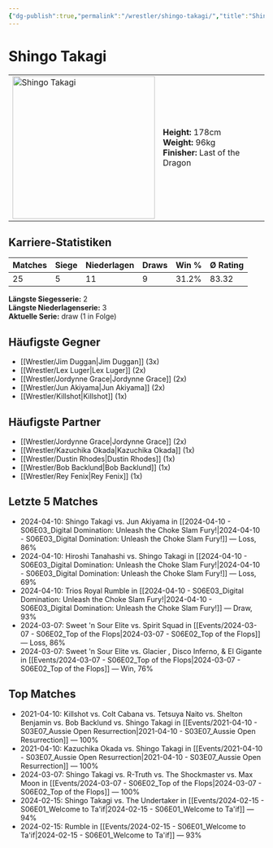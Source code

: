 ```yaml
---
{"dg-publish":true,"permalink":"/wrestler/shingo-takagi/","title":"Shingo Takagi","tags":["wrestler"],"noteIcon":""}
---
```



# Shingo Takagi

<table>
        <tr>
        <td><img src="https://github.com/CptSpaulding1980/choke-slam-wrestling/releases/download/images/Shingo_Takagi.png" width="280" alt="Shingo Takagi"></td>
        <td>
        <b>Height:</b> 178cm<br>
        <b>Weight:</b> 96kg<br>
        <b>Finisher:</b> Last of the Dragon<br>
        </td>
        </tr>
        </table>
        

## Karriere-Statistiken

| Matches | Siege | Niederlagen | Draws | Win % | Ø Rating |
|---------|-------|-------------|-------|-------|-----------|
| 25 | 5 | 11 | 9 | 31.2% | 83.32 |

**Längste Siegesserie:** 2<br>**Längste Niederlagenserie:** 3<br>**Aktuelle Serie:** draw (1 in Folge)


## Häufigste Gegner
- [[Wrestler/Jim Duggan\|Jim Duggan]] (3x)
- [[Wrestler/Lex Luger\|Lex Luger]] (2x)
- [[Wrestler/Jordynne Grace\|Jordynne Grace]] (2x)
- [[Wrestler/Jun Akiyama\|Jun Akiyama]] (2x)
- [[Wrestler/Killshot\|Killshot]] (1x)

## Häufigste Partner
- [[Wrestler/Jordynne Grace\|Jordynne Grace]] (2x)
- [[Wrestler/Kazuchika Okada\|Kazuchika Okada]] (1x)
- [[Wrestler/Dustin Rhodes\|Dustin Rhodes]] (1x)
- [[Wrestler/Bob Backlund\|Bob Backlund]] (1x)
- [[Wrestler/Rey Fenix\|Rey Fenix]] (1x)

## Letzte 5 Matches
- 2024-04-10: Shingo Takagi vs. Jun Akiyama in [[2024-04-10 - S06E03_Digital Domination: Unleash the Choke Slam Fury!\|2024-04-10 - S06E03_Digital Domination: Unleash the Choke Slam Fury!]] — Loss, 86%
- 2024-04-10: Hiroshi Tanahashi vs. Shingo Takagi in [[2024-04-10 - S06E03_Digital Domination: Unleash the Choke Slam Fury!\|2024-04-10 - S06E03_Digital Domination: Unleash the Choke Slam Fury!]] — Loss, 69%
- 2024-04-10: Trios Royal Rumble in [[2024-04-10 - S06E03_Digital Domination: Unleash the Choke Slam Fury!\|2024-04-10 - S06E03_Digital Domination: Unleash the Choke Slam Fury!]] — Draw, 93%
- 2024-03-07: Sweet 'n Sour Elite vs. Spirit Squad in [[Events/2024-03-07 - S06E02_Top of the Flops\|2024-03-07 - S06E02_Top of the Flops]] — Loss, 86%
- 2024-03-07: Sweet 'n Sour Elite vs. Glacier , Disco Inferno, & El Gigante in [[Events/2024-03-07 - S06E02_Top of the Flops\|2024-03-07 - S06E02_Top of the Flops]] — Win, 76%

## Top Matches
- 2021-04-10: Killshot vs. Colt Cabana vs. Tetsuya Naito vs. Shelton Benjamin vs. Bob Backlund vs. Shingo Takagi in [[Events/2021-04-10 - S03E07_Aussie Open Resurrection\|2021-04-10 - S03E07_Aussie Open Resurrection]] — 100%
- 2021-04-10: Kazuchika Okada vs. Shingo Takagi in [[Events/2021-04-10 - S03E07_Aussie Open Resurrection\|2021-04-10 - S03E07_Aussie Open Resurrection]] — 100%
- 2024-03-07: Shingo Takagi vs. R-Truth vs. The Shockmaster vs. Max Moon in [[Events/2024-03-07 - S06E02_Top of the Flops\|2024-03-07 - S06E02_Top of the Flops]] — 100%
- 2024-02-15: Shingo Takagi vs. The Undertaker in [[Events/2024-02-15 - S06E01_Welcome to Ta'if\|2024-02-15 - S06E01_Welcome to Ta'if]] — 94%
- 2024-02-15: Rumble in [[Events/2024-02-15 - S06E01_Welcome to Ta'if\|2024-02-15 - S06E01_Welcome to Ta'if]] — 93%
